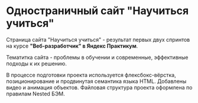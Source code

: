 # Одностраничный сайт "Научиться учиться"

Страница сайта "Научиться учиться" - результат первых двух спринтов на курсе  **"Веб-разработчик" в Яндекс Практикум**.

Тематитка сайта - проблемы в обучении и современные, эффективные подходы к их решению.

В процессе подготовки проекта используется флексбокс-вёрстка, позиционирование и продвинутая семантика языка HTML. Добавлены видео и анимация объектов.
Файловая структура проекта оформлена по правилам Nested БЭМ.

